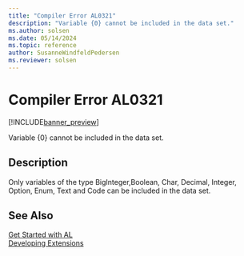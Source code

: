 ```yaml
---
title: "Compiler Error AL0321"
description: "Variable {0} cannot be included in the data set."
ms.author: solsen
ms.date: 05/14/2024
ms.topic: reference
author: SusanneWindfeldPedersen
ms.reviewer: solsen
---
```

[//]: # (START>DO_NOT_EDIT)
[//]: # (IMPORTANT:Do not edit any of the content between here and the END>DO_NOT_EDIT.)
[//]: # (Any modifications should be made in the .xml files in the ModernDev repo.)
# Compiler Error AL0321

[!INCLUDE[banner_preview](../includes/banner_preview.md)]

Variable {0} cannot be included in the data set.


## Description
Only variables of the type BigInteger,Boolean, Char, Decimal, Integer, Option, Enum, Text and Code can be included in the data set.  

[//]: # (IMPORTANT: END>DO_NOT_EDIT)
## See Also  
[Get Started with AL](../devenv-get-started.md)  
[Developing Extensions](../devenv-dev-overview.md)  